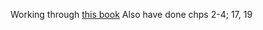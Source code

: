 Working through [this book](https://github.com/PacktPublishing/Deep-Reinforcement-Learning-Hands-On)
Also have done chps 2-4; 17, 19
